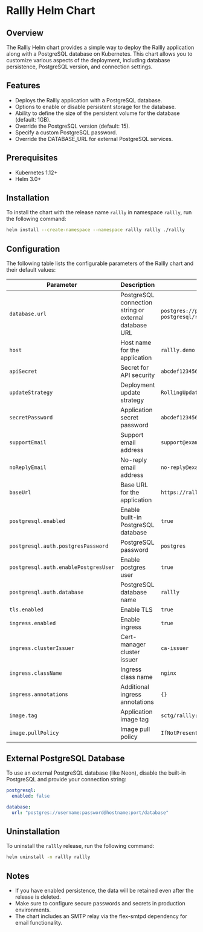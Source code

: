 # Rallly Helm Chart

## Overview

The Rallly Helm chart provides a simple way to deploy the Rallly application along with a PostgreSQL database on Kubernetes. This chart allows you to customize various aspects of the deployment, including database persistence, PostgreSQL version, and connection settings.

## Features

- Deploys the Rallly application with a PostgreSQL database.
- Options to enable or disable persistent storage for the database.
- Ability to define the size of the persistent volume for the database (default: 1GB).
- Override the PostgreSQL version (default: 15).
- Specify a custom PostgreSQL password.
- Override the DATABASE_URL for external PostgreSQL services.

## Prerequisites

- Kubernetes 1.12+
- Helm 3.0+

## Installation

To install the chart with the release name `rallly` in namespace `rallly`, run the following command:

```bash
helm install --create-namespace --namespace rallly rallly ./rallly
```

## Configuration

The following table lists the configurable parameters of the Rallly chart and their default values:

| Parameter                     | Description                                           | Default                                   |
|-------------------------------|-------------------------------------------------------|-------------------------------------------|
| `database.url`                | PostgreSQL connection string or external database URL | `postgres://postgres:postgres@rallly-postgresql/rallly` |
| `host`                        | Host name for the application                         | `rallly.demo`                             |
| `apiSecret`                   | Secret for API security                               | `abcdef1234567890abcdef1234567890`        |
| `updateStrategy`              | Deployment update strategy                            | `RollingUpdate`                           |
| `secretPassword`              | Application secret password                           | `abcdef1234567890abcdef1234567890`        |
| `supportEmail`                | Support email address                                 | `support@example.org`                     |
| `noReplyEmail`                | No-reply email address                                | `no-reply@example.org`                    |
| `baseUrl`                     | Base URL for the application                          | `https://rallly.demo:57176`               |
| `postgresql.enabled`          | Enable built-in PostgreSQL database                   | `true`                                    |
| `postgresql.auth.postgresPassword` | PostgreSQL password                              | `postgres`                                |
| `postgresql.auth.enablePostgresUser` | Enable postgres user                           | `true`                                    |
| `postgresql.auth.database`    | PostgreSQL database name                              | `rallly`                                  |
| `tls.enabled`                 | Enable TLS                                            | `true`                                    |
| `ingress.enabled`             | Enable ingress                                        | `true`                                    |
| `ingress.clusterIssuer`       | Cert-manager cluster issuer                           | `ca-issuer`                               |
| `ingress.className`           | Ingress class name                                    | `nginx`                                   |
| `ingress.annotations`         | Additional ingress annotations                        | `{}`                                      |
| `image.tag`                   | Application image tag                                 | `sctg/rallly:latest`                      |
| `image.pullPolicy`            | Image pull policy                                     | `IfNotPresent`                            |

## External PostgreSQL Database

To use an external PostgreSQL database (like Neon), disable the built-in PostgreSQL and provide your connection string:

```yaml
postgresql:
  enabled: false

database:
  url: "postgres://username:password@hostname:port/database"
```

## Uninstallation

To uninstall the `rallly` release, run the following command:

```bash
helm uninstall -n rallly rallly
```

## Notes

- If you have enabled persistence, the data will be retained even after the release is deleted.
- Make sure to configure secure passwords and secrets in production environments.
- The chart includes an SMTP relay via the flex-smtpd dependency for email functionality.
